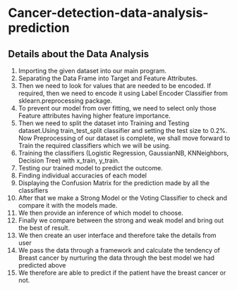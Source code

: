 # Cancer-detection-data-analysis-prediction

## Details about the Data Analysis 
1. Importing the given dataset into our main program.
2. Separating the Data Frame into Target and Feature Attributes.
3. Then we need to look for values that are needed to be encoded. If required, then we need to encode it using Label 
   Encoder Classifier from sklearn.preprocessing package.
4. To prevent our model from over fitting, we need to select only those Feature attributes having higher 
   feature importance.
5. Then we need to split the dataset into Training and Testing dataset.Using train_test_split classifier and 
   setting the test size to 0.2%. Now Preprocessing of our dataset is complete, we shall move forward to Train 
   the required classifiers which we will be using.
6. Training the classifiers (Logistic Regression, GaussianNB, KNNeighbors, Decision Tree) with x_train, y_train.
7. Testing our trained model to predict the outcome.
8. Finding individual accuracies of each model
9. Displaying the Confusion Matrix for the prediction made by all the classifiers
10. After that we make a Strong Model or the Voting Classifier to check and compare it with the models made.
11. We then provide an inference of which model to choose.
12. Finally we compare between the strong and weak model and bring out the best of result.
13. We then create an user interface and therefore take the details from user 
14. We pass the data through a framework and calculate the tendency of Breast cancer by nurturing the data
	through the best model we had predicted above
15. We therefore are able to predict if the patient have the breast cancer or not.
